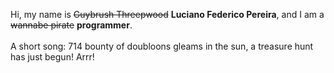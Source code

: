 Hi, my name is ~~Guybrush Threepwood~~ **Luciano Federico Pereira**, and I am a ~~wannabe pirate~~ **programmer**.<br><br>A short song: 714 bounty of doubloons gleams in the sun, a treasure hunt has just begun! Arrr!
